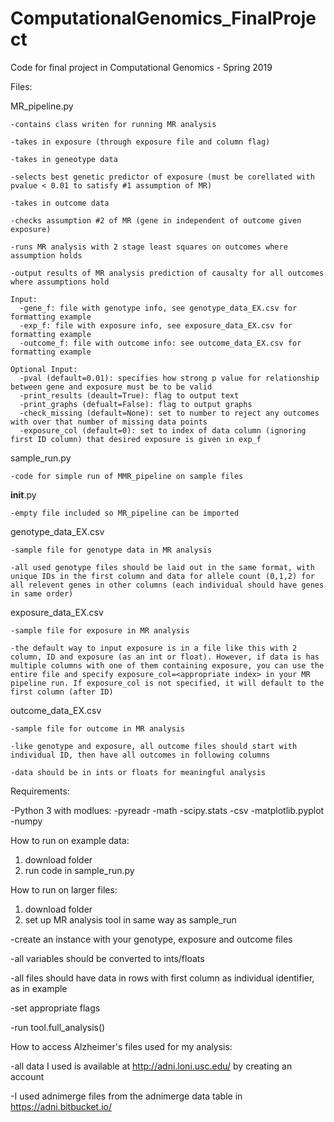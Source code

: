 # ComputationalGenomics_FinalProject
Code for final project in Computational Genomics - Spring 2019


Files:

  MR_pipeline.py
  
    -contains class writen for running MR analysis
  
    -takes in exposure (through exposure file and column flag)
    
    -takes in geneotype data
    
    -selects best genetic predictor of exposure (must be corellated with pvalue < 0.01 to satisfy #1 assumption of MR)
    
    -takes in outcome data
    
    -checks assumption #2 of MR (gene in independent of outcome given exposure)
    
    -runs MR analysis with 2 stage least squares on outcomes where assumption holds
    
    -output results of MR analysis prediction of causalty for all outcomes where assumptions hold
    
    Input:
      -gene_f: file with genotype info, see genotype_data_EX.csv for formatting example
      -exp_f: file with exposure info, see exposure_data_EX.csv for formatting example
      -outcome_f: file with outcome info: see outcome_data_EX.csv for formatting example
    
    Optional Input:
      -pval (default=0.01): specifies how strong p value for relationship between gene and exposure must be to be valid
      -print_results (deault=True): flag to output text
      -print_graphs (defualt=False): flag to output graphs
      -check_missing (default=None): set to number to reject any outcomes with over that number of missing data points
      -exposure_col (default=0): set to index of data column (ignoring first ID column) that desired exposure is given in exp_f
      
  sample_run.py
    
    -code for simple run of MMR_pipeline on sample files

  __init__.py
    
    -empty file included so MR_pipeline can be imported

  genotype_data_EX.csv
    
    -sample file for genotype data in MR analysis
    
    -all used genotype files should be laid out in the same format, with unique IDs in the first column and data for allele count (0,1,2) for all relevent genes in other columns (each individual should have genes in same order)

  exposure_data_EX.csv
    
    -sample file for exposure in MR analysis
    
    -the default way to input exposure is in a file like this with 2 column, ID and exposure (as an int or float). However, if data is has multiple columns with one of them containing exposure, you can use the entire file and specify exposure_col=<appropriate index> in your MR pipeline run. If exposure_col is not specified, it will default to the first column (after ID)

  outcome_data_EX.csv
    
    -sample file for outcome in MR analysis
    
    -like genotype and exposure, all outcome files should start with individual ID, then have all outcomes in following columns
    
    -data should be in ints or floats for meaningful analysis


Requirements:

-Python 3 with modlues:
  -pyreadr
  -math
  -scipy.stats
  -csv
  -matplotlib.pyplot
  -numpy


How to run on example data:
1. download folder
2. run code in sample_run.py


How to run on larger files:
1. download folder
2. set up MR analysis tool in same way as sample_run 
  
  -create an instance with your genotype, exposure and outcome files
  
  -all variables should be converted to ints/floats
  
  -all files should have data in rows with first column as individual identifier, as in example
  
  -set appropriate flags
  
  -run tool.full_analysis()


How to access Alzheimer's files used for my analysis:
  
  -all data I used is available at http://adni.loni.usc.edu/ by creating an account
  
  -I used adnimerge files from the adnimerge data table in https://adni.bitbucket.io/ 
  
